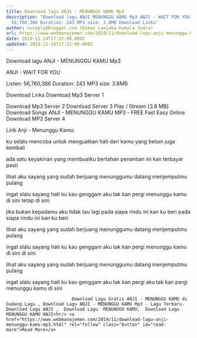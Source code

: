 ```yaml
---
title: Download lagu ANJI - MENUNGGU KAMU Mp3
description: "Download lagu ANJI MENUNGGU KAMU Mp3 ANJI - WAIT FOR YOU Listen:
  56,760,386 Duration: 243 MP3 size: 3.8MB Download Links"
author: noreply@blogger.com (Dimas Lanjaka Kumala Indra)
url: https://www.webmanajemen.com/2019/11/download-lagu-anji-menunggu-kamu-mp3.html
date: 2019-11-24T17:22:00.000Z
updated: 2019-11-24T17:22:00.000Z
---
```


Download lagu ANJI - MENUNGGU KAMU Mp3

  ANJI - WAIT FOR YOU 

  Listen: 56,760,386 
  Duration: 243 
  MP3 size: 3.8MB 

  Download Links 
  Download Mp3 Server 1 

  Download Mp3 Server 2 
  Download Server 3 
  Play / Stream [3.8 MB] Download Songs ANJI - MENUNGGU KAMU MP3 - FREE Fast Easy Online 
  Download MP3 Server 4 


                             
Lirik Anji - Menunggu Kamu:
                             
ku selalu mencoba
  untuk menguatkan hati
  dari kamu yang belum juga kembali
  
  ada satu keyakinan
  yang membuatku bertahan
  penantian ini kan terbayar pasti
  
  lihat aku sayang
  yang sudah berjuang
  menunggumu datang
  menjemputmu pulang
  
  ingat slalu sayang
  hati ku kau genggam
  aku tak kan pergi
  menunggu kamu di sini
  tetap di sini
  
  jika bukan kepadamu
  aku tidak tau lagi
  pada siapa rindu ini kan ku beri
  pada siapa rindu ini kan ku beri
  
  lihat aku sayang
  yang sudah berjuang
  menunggumu datang
  menjemputmu pulang
  
  ingat slalu sayang
  hati ku kau genggam
  aku tak kan pergi
  menunggu kamu di sini
  di sini
  
  lihat aku sayang
  yang sudah berjuang
  menunggumu datang
  menjemputmu pulang
  
  ingat slalu sayang
  hati ku kau genggam
  aku tak kan pergi
  aku tak kan pergi
  menunggu kamu di sini                                 
                                 
                             Download Lagu Gratis ANJI - MENUNGGU KAMU di Gudang Lagu , Download Lagu ANJI - MENUNGGU KAMU Mp3 - Lagu Terbaru.                                                         Download Lagu ANJI ,  Download Lagu  MENUNGGU KAMU,  Download Lagu  MENUNGGU KAMU ANJI<hr/> <a href="https://www.webmanajemen.com/2019/11/download-lagu-anji-menunggu-kamu-mp3.html" rel="follow" class="button" id="read-more">Read More</a>